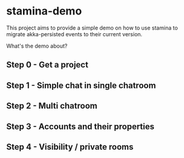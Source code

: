 # stamina-demo

This project aims to provide a simple demo on how to use stamina to migrate akka-persisted events to their current version.

What's the demo about?

## Step 0 - Get a project

## Step 1 - Simple chat in single chatroom

## Step 2 - Multi chatroom

## Step 3 - Accounts and their properties

## Step 4 - Visibility / private rooms
